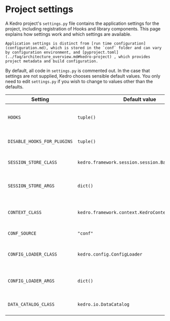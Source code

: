 # Project settings

A Kedro project's `settings.py` file contains the application settings for the project, including registration of Hooks and library components. This page explains how settings work and which settings are available.

```{note}
Application settings is distinct from [run time configuration](configuration.md), which is stored in the `conf` folder and can vary by configuration environment, and [pyproject.toml](../faq/architecture_overview.md#kedro-project) , which provides project metadata and build configuration.
```

By default, all code in `settings.py` is commented out. In the case that settings are not supplied, Kedro chooses sensible default values. You only need to edit `settings.py` if you wish to change to values other than the defaults.

| Setting                     | Default value                                     | Use                                                                                                                |
| --------------------------- | ------------------------------------------------- | ------------------------------------------------------------------------------------------------------------------ |
| `HOOKS`                     | `tuple()`                                         | Inject additional behaviour into the execution timeline with [project Hooks](../extend_kedro/hooks.md).            |
| `DISABLE_HOOKS_FOR_PLUGINS` | `tuple()`                                         | Disable [auto-registration of Hooks from plugins](../extend_kedro/hooks.md#disable-auto-registered-plugins-hooks). |
| `SESSION_STORE_CLASS`       | `kedro.framework.session.session.BaseSessionStore`| Customise how [session data](session.md) is stored.                                                                |
| `SESSION_STORE_ARGS`        | `dict()`                                          | Keyword arguments for the `SESSION_STORE_CLASS` constructor.                                                       |
| `CONTEXT_CLASS`             | `kedro.framework.context.KedroContext`            | Customise how Kedro library components are managed.                                                                |
| `CONF_SOURCE`               | `"conf"`                                          | Directory that holds [configuration](configuration.md).                                                            |
| `CONFIG_LOADER_CLASS`       | `kedro.config.ConfigLoader`                       | Customise how project configuration is handled.                                                                    |
| `CONFIG_LOADER_ARGS`        | `dict()`                                          | Keyword arguments for the `CONFIG_LOADER_CLASS` constructor.                                                       |
| `DATA_CATALOG_CLASS`        | `kedro.io.DataCatalog`                            | Customise how the [Data Catalog](../data/data_catalog.md) is handled.                                              |
